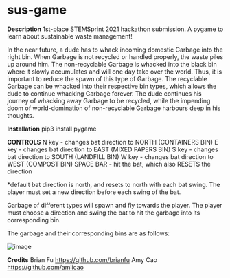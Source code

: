 # sus-game
**Description**
1st-place STEMSprint 2021 hackathon submission.
A pygame to learn about sustainable waste management!

In the near future, a dude has to whack incoming domestic Garbage into the right bin. When Garbage is not recycled or handled properly, the waste piles up around him. The non-recyclable Garbage is whacked into the black bin where it slowly accumulates and will one day take over the world. Thus, it is important to reduce the spawn of this type of Garbage. The recyclable Garbage can be whacked into their respective bin types, which allows the dude to continue whacking Garbage forever. The dude continues his journey of whacking away Garbage to be recycled, while the impending doom of world-domination of non-recyclable Garbage harbours deep in his thoughts. 


**Installation**
pip3 install pygame

**CONTROLS**
N key - changes bat direction to NORTH (CONTAINERS BIN) 
E key - changes bat direction to EAST (MIXED PAPERS BIN)
S key - changes bat direction to SOUTH (LANDFILL BIN)
W key - changes bat direction to WEST (COMPOST BIN)
SPACE BAR - hit the bat, which also RESETS the direction

*default bat direction is north, and resets to north with each bat swing. The player must set a new direction before each swing of the bat.

Garbage of different types will spawn and fly towards the player. The player must choose a direction and swing the bat to hit the garbage into its corresponding bin.

The garbage and their corresponding bins are as follows:

![image](https://user-images.githubusercontent.com/85824514/142555206-4da2f3ee-3ca4-4a62-8e6a-0d56e2043fb4.png)

**Credits**
Brian Fu https://github.com/brianfu
Amy Cao https://github.com/amiicao
